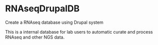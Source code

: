 # RNAseqDrupalDB
Create a RNAseq database using Drupal system

This is a internal database for lab users to automatic curate and process RNAseq and other NGS data.
